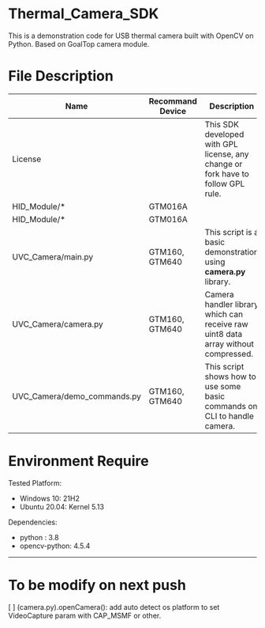 # Thermal_Camera_SDK

This is a demonstration code for USB thermal camera built with OpenCV on Python. Based on GoalTop camera module.

# File Description

|  Name   | Recommand Device | Description |
|---------|------------------|-------------|
| License |  | This SDK developed with GPL license, any change or fork have to follow GPL rule. |
| HID_Module/* | GTM016A |  |
| HID_Module/* | GTM016A |  |
| UVC_Camera/main.py | GTM160, GTM640 | This script is a basic demonstration using __camera.py__ library. |
| UVC_Camera/camera.py | GTM160, GTM640 | Camera handler library which can receive raw uint8 data array without compressed. |
| UVC_Camera/demo_commands.py | GTM160, GTM640 | This script shows how to use some basic commands on CLI to handle camera. |

# Environment Require

Tested Platform:
* Windows 10: 21H2
* Ubuntu 20.04: Kernel 5.13

Dependencies:
* python : 3.8
* opencv-python: 4.5.4

----

# To be modify on next push
[ ] (camera.py).openCamera(): add auto detect os platform to set VideoCapture param with CAP_MSMF or other.